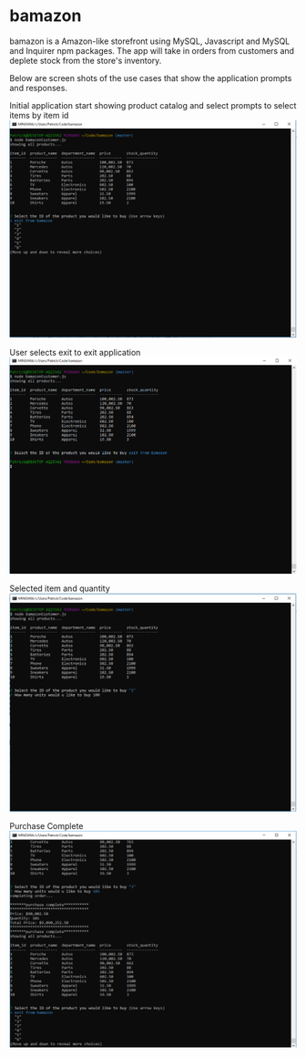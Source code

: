 # bamazon


bamazon is a Amazon-like storefront using MySQL, Javascript and MySQL and Inquirer npm packages. The app will take in orders from customers and deplete stock from the store's inventory. 

Below are screen shots of the use cases that show the application prompts and responses.

Initial application start showing product catalog and select prompts to select items by item id
![App start](https://github.com/pm38702003/bamazon/blob/master/proofOfLifeImages/Capture1Display%20withChoices.PNG)

User selects exit to exit application
![exit](https://github.com/pm38702003/bamazon/blob/master/proofOfLifeImages/Capture2Exit.PNG)

Selected item and quantity
![Quantity](https://github.com/pm38702003/bamazon/blob/master/proofOfLifeImages/Capture3PickedItemAndQuantity.PNG)

Purchase Complete
![Complete](https://github.com/pm38702003/bamazon/blob/master/proofOfLifeImages/Capture4PurchaseComplete.PNG)
